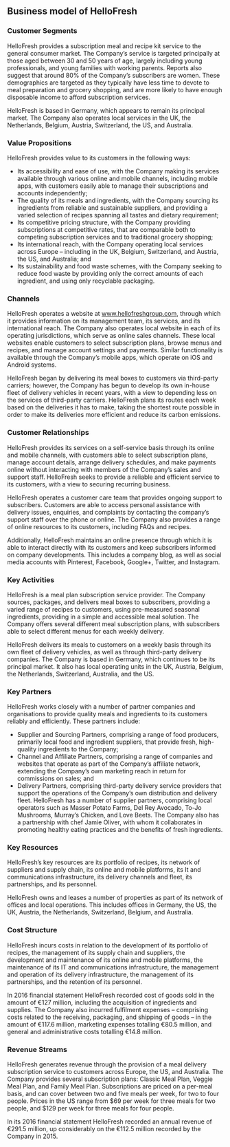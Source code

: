 Business model of HelloFresh
----------------------------

 ### Customer Segments

 HelloFresh provides a subscription meal and recipe kit service to the general consumer market. The Company’s service is targeted principally at those aged between 30 and 50 years of age, largely including young professionals, and young families with working parents. Reports also suggest that around 80% of the Company’s subscribers are women. These demographics are targeted as they typically have less time to devote to meal preparation and grocery shopping, and are more likely to have enough disposable income to afford subscription services.

 HelloFresh is based in Germany, which appears to remain its principal market. The Company also operates local services in the UK, the Netherlands, Belgium, Austria, Switzerland, the US, and Australia.

 ### Value Propositions

 HelloFresh provides value to its customers in the following ways:

  * Its accessibility and ease of use, with the Company making its services available through various online and mobile channels, including mobile apps, with customers easily able to manage their subscriptions and accounts independently;
 * The quality of its meals and ingredients, with the Company sourcing its ingredients from reliable and sustainable suppliers, and providing a varied selection of recipes spanning all tastes and dietary requirement;
 * Its competitive pricing structure, with the Company providing subscriptions at competitive rates, that are comparable both to competing subscription services and to traditional grocery shopping;
 * Its international reach, with the Company operating local services across Europe – including in the UK, Belgium, Switzerland, and Austria, the US, and Australia; and
 * Its sustainability and food waste schemes, with the Company seeking to reduce food waste by providing only the correct amounts of each ingredient, and using only recyclable packaging.
  ### Channels

 HelloFresh operates a website at www.hellofreshgroup.com, through which it provides information on its management team, its services, and its international reach. The Company also operates local website in each of its operating jurisdictions, which serve as online sales channels. These local websites enable customers to select subscription plans, browse menus and recipes, and manage account settings and payments. Similar functionality is available through the Company’s mobile apps, which operate on iOS and Android systems.

 HelloFresh began by delivering its meal boxes to customers via third-party carriers; however, the Company has begun to develop its own in-house fleet of delivery vehicles in recent years, with a view to depending less on the services of third-party carriers. HelloFresh plans its routes each week based on the deliveries it has to make, taking the shortest route possible in order to make its deliveries more efficient and reduce its carbon emissions.

 ### Customer Relationships

 HelloFresh provides its services on a self-service basis through its online and mobile channels, with customers able to select subscription plans, manage account details, arrange delivery schedules, and make payments online without interacting with members of the Company’s sales and support staff. HelloFresh seeks to provide a reliable and efficient service to its customers, with a view to securing recurring business.

 HelloFresh operates a customer care team that provides ongoing support to subscribers. Customers are able to access personal assistance with delivery issues, enquiries, and complaints by contacting the company’s support staff over the phone or online. The Company also provides a range of online resources to its customers, including FAQs and recipes.

 Additionally, HelloFresh maintains an online presence through which it is able to interact directly with its customers and keep subscribers informed on company developments. This includes a company blog, as well as social media accounts with Pinterest, Facebook, Google+, Twitter, and Instagram.

 ### Key Activities

 HelloFresh is a meal plan subscription service provider. The Company sources, packages, and delivers meal boxes to subscribers, providing a varied range of recipes to customers, using pre-measured seasonal ingredients, providing in a simple and accessible meal solution. The Company offers several different meal subscription plans, with subscribers able to select different menus for each weekly delivery.

 HelloFresh delivers its meals to customers on a weekly basis through its own fleet of delivery vehicles, as well as through third-party delivery companies. The Company is based in Germany, which continues to be its principal market. It also has local operating units in the UK, Austria, Belgium, the Netherlands, Switzerland, Australia, and the US.

 ### Key Partners

 HelloFresh works closely with a number of partner companies and organisations to provide quality meals and ingredients to its customers reliably and efficiently. These partners include:

  * Supplier and Sourcing Partners, comprising a range of food producers, primarily local food and ingredient suppliers, that provide fresh, high-quality ingredients to the Company;
 * Channel and Affiliate Partners, comprising a range of companies and websites that operate as part of the Company’s affiliate network, extending the Company’s own marketing reach in return for commissions on sales; and
 * Delivery Partners, comprising third-party delivery service providers that support the operations of the Company’s own distribution and delivery fleet.
  HelloFresh has a number of supplier partners, comprising local operators such as Masser Potato Farms, Del Rey Avocado, To-Jo Mushrooms, Murray’s Chicken, and Love Beets. The Company also has a partnership with chef Jamie Oliver, with whom it collaborates in promoting healthy eating practices and the benefits of fresh ingredients.

 ### Key Resources

 HelloFresh’s key resources are its portfolio of recipes, its network of suppliers and supply chain, its online and mobile platforms, its It and communications infrastructure, its delivery channels and fleet, its partnerships, and its personnel.

 HelloFresh owns and leases a number of properties as part of its network of offices and local operations. This includes offices in Germany, the US, the UK, Austria, the Netherlands, Switzerland, Belgium, and Australia.

 ### Cost Structure

 HelloFresh incurs costs in relation to the development of its portfolio of recipes, the management of its supply chain and suppliers, the development and maintenance of its online and mobile platforms, the maintenance of its IT and communications infrastructure, the management and operation of its delivery infrastructure, the management of its partnerships, and the retention of its personnel.

 In 2016 financial statement HelloFresh recorded cost of goods sold in the amount of €127 million, including the acquisition of ingredients and supplies. The Company also incurred fulfilment expenses – comprising costs related to the receiving, packaging, and shipping of goods – in the amount of €117.6 million, marketing expenses totalling €80.5 million, and general and administrative costs totalling €14.8 million.

 ### Revenue Streams

 HelloFresh generates revenue through the provision of a meal delivery subscription service to customers across Europe, the US, and Australia. The Company provides several subscription plans: Classic Meal Plan, Veggie Meal Plan, and Family Meal Plan. Subscriptions are priced on a per-meal basis, and can cover between two and five meals per week, for two to four people. Prices in the US range from $69 per week for three meals for two people, and $129 per week for three meals for four people.

 In its 2016 financial statement HelloFresh recorded an annual revenue of €291.5 million, up considerably on the €112.5 million recorded by the Company in 2015.
